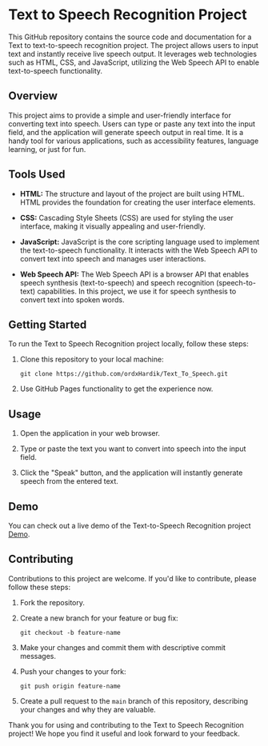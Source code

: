 # Text to Speech Recognition Project

This GitHub repository contains the source code and documentation for a Text to text-to-speech recognition project. The project allows users to input text and instantly receive live speech output. It leverages web technologies such as HTML, CSS, and JavaScript, utilizing the Web Speech API to enable text-to-speech functionality.

## Overview

This project aims to provide a simple and user-friendly interface for converting text into speech. Users can type or paste any text into the input field, and the application will generate speech output in real time. It is a handy tool for various applications, such as accessibility features, language learning, or just for fun.

## Tools Used

- **HTML:** The structure and layout of the project are built using HTML. HTML provides the foundation for creating the user interface elements.

- **CSS:** Cascading Style Sheets (CSS) are used for styling the user interface, making it visually appealing and user-friendly.

- **JavaScript:** JavaScript is the core scripting language used to implement the text-to-speech functionality. It interacts with the Web Speech API to convert text into speech and manages user interactions.

- **Web Speech API:** The Web Speech API is a browser API that enables speech synthesis (text-to-speech) and speech recognition (speech-to-text) capabilities. In this project, we use it for speech synthesis to convert text into spoken words.

## Getting Started

To run the Text to Speech Recognition project locally, follow these steps:

1. Clone this repository to your local machine:

   ```
   git clone https://github.com/ordxHardik/Text_To_Speech.git
   ```

2. Use GitHub Pages functionality to get the experience now.

## Usage

1. Open the application in your web browser.

2. Type or paste the text you want to convert into speech into the input field.

3. Click the "Speak" button, and the application will instantly generate speech from the entered text.

## Demo

You can check out a live demo of the Text-to-Speech Recognition project [Demo](https://ordxhardik.github.io/Text_To_Speech/).

## Contributing

Contributions to this project are welcome. If you'd like to contribute, please follow these steps:

1. Fork the repository.

2. Create a new branch for your feature or bug fix:

   ```
   git checkout -b feature-name
   ```

3. Make your changes and commit them with descriptive commit messages.

4. Push your changes to your fork:

   ```
   git push origin feature-name
   ```

5. Create a pull request to the `main` branch of this repository, describing your changes and why they are valuable.

Thank you for using and contributing to the Text to Speech Recognition project! We hope you find it useful and look forward to your feedback.
